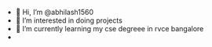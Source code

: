 - 👋 Hi, I’m @abhilash1560
- 👀 I’m interested in doing projects 
- 🌱 I’m currently learning my cse degreee in rvce bangalore
-

<!---
abhilash1560/abhilash1560 is a ✨ special ✨ repository because its `README.md` (this file) appears on your GitHub profile.
You can click the Preview link to take a look at your changes.
--->
